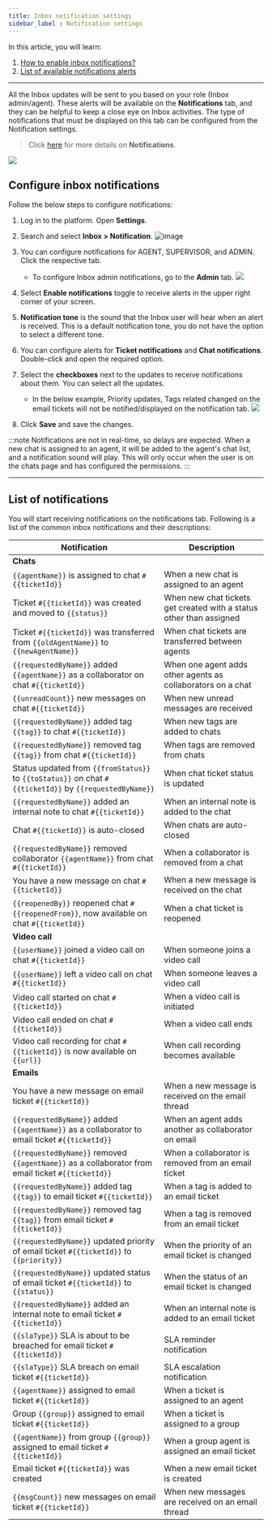 ```yaml
---
title: Inbox notification settings 
sidebar_label : Notification settings 
---
```


In this article, you will learn: 
1. [How to enable inbox notifications?](#configure-inbox-notifications)
2. [List of available notifications alerts](#list-of-notifications)

------
All the Inbox updates will be sent to you based on your role (Inbox admin/agent). These alerts will be available on the **Notifications** tab, and they can be helpful to keep a close eye on Inbox activities. The type of notifications that must be displayed on this tab can be configured from the Notification settings.     

> Click [here](https://docs.yellow.ai/docs/platform_concepts/inbox#--3-inbox-notifications) for more details on **Notifications**. 

![](https://i.imgur.com/5jrkOpD.png)


## Configure inbox notifications 

Follow the below steps to configure notifications: 

1. Log in to the platform. Open **Settings**. 
2. Search and select **Inbox > Notification**. 
    ![image](https://imgur.com/c2rYNso.png)

3. You can configure notifications for AGENT, SUPERVISOR, and ADMIN. Click the respective tab. 
    - To configure Inbox admin notifications, go to the **Admin** tab. 
    ![](https://i.imgur.com/wmJnvfB.png)

4. Select **Enable notifications** toggle to receive alerts in the upper right corner of your screen.
5. **Notification tone** is the sound that the Inbox user will hear when an alert is received. This is a default notification tone, you do not have the option to select a different tone.  
6. You can configure alerts for **Ticket notifications** and **Chat notifications**. Double-click and open the required option. 
7. Select the **checkboxes** next to the updates to receive notifications about them. You can select all the updates.
    - In the below example, Priority updates, Tags related changed on the email tickets will not be notified/displayed on the notification tab. 
    ![](https://i.imgur.com/QBuPeKH.png)

8. Click **Save** and save the changes.    

:::note
Notifications are not in real-time, so delays are expected. When a new chat is assigned to an agent, it will be added to the agent's chat list, and a notification sound will play. This will only occur when the user is on the chats page and has configured the permissions.
:::


-------------


## List of notifications 

You will start receiving notifications on the notifications tab. Following is a list of the common inbox notifications and their descriptions: 


| Notification                                                                                         | Description                                                                 |
|------------------------------------------------------------------------------------------------------|-----------------------------------------------------------------------------|
| **Chats**                                                                                            |                                                                             |
| ``{{agentName}}`` is assigned to chat ``#{{ticketId}}``                                              | When a new chat is assigned to an agent                                    |
| Ticket ``#{{ticketId}}`` was created and moved to ``{{status}}``                                     | When new chat tickets get created with a status other than assigned        |
| Ticket ``#{{ticketId}}`` was transferred from ``{{oldAgentName}}`` to ``{{newAgentName}}``           | When chat tickets are transferred between agents                           |
| ``{{requestedByName}}`` added ``{{agentName}}`` as a collaborator on chat ``#{{ticketId}}``          | When one agent adds other agents as collaborators on a chat                |
| ``{{unreadCount}}`` new messages on chat ``#{{ticketId}}``                                           | When new unread messages are received                                      |
| ``{{requestedByName}}`` added tag ``{{tag}}`` to chat ``#{{ticketId}}``                              | When new tags are added to chats                                           |
| ``{{requestedByName}}`` removed tag ``{{tag}}`` from chat ``#{{ticketId}}``                          | When tags are removed from chats                                           |
| Status updated from ``{{fromStatus}}`` to ``{{toStatus}}`` on chat ``#{{ticketId}}`` by ``{{requestedByName}}`` | When chat ticket status is updated                                  |
| ``{{requestedByName}}`` added an internal note to chat ``#{{ticketId}}``                             | When an internal note is added to the chat                                 |
| Chat ``#{{ticketId}}`` is auto-closed                                                                 | When chats are auto-closed                                                 |
| ``{{requestedByName}}`` removed collaborator ``{{agentName}}`` from chat ``#{{ticketId}}``           | When a collaborator is removed from a chat                                 |
| You have a new message on chat ``#{{ticketId}}``                                                     | When a new message is received on the chat                                 |
| ``{{reopenedBy}}`` reopened chat ``#{{reopenedFrom}}``, now available on chat ``#{{ticketId}}``      | When a chat ticket is reopened                                             |
| **Video call**                                                                                       |                                                                             |
| ``{{userName}}`` joined a video call on chat ``#{{ticketId}}``                                       | When someone joins a video call                                            |
| ``{{userName}}`` left a video call on chat ``#{{ticketId}}``                                         | When someone leaves a video call                                           |
| Video call started on chat ``#{{ticketId}}``                                                         | When a video call is initiated                                             |
| Video call ended on chat ``#{{ticketId}}``                                                           | When a video call ends                                                     |
| Video call recording for chat ``#{{ticketId}}`` is now available on ``{{url}}``                      | When call recording becomes available                                      |
| **Emails**                                                                                           |                                                                             |
| You have a new message on email ticket ``#{{ticketId}}``                                             | When a new message is received on the email thread                         |
| ``{{requestedByName}}`` added ``{{agentName}}`` as a collaborator to email ticket ``#{{ticketId}}``  | When an agent adds another as collaborator on email                        |
| ``{{requestedByName}}`` removed ``{{agentName}}`` as a collaborator from email ticket ``#{{ticketId}}`` | When a collaborator is removed from an email ticket                    |
| ``{{requestedByName}}`` added tag ``{{tag}}`` to email ticket ``#{{ticketId}}``                      | When a tag is added to an email ticket                                     |
| ``{{requestedByName}}`` removed tag ``{{tag}}`` from email ticket ``#{{ticketId}}``                  | When a tag is removed from an email ticket                                 |
| ``{{requestedByName}}`` updated priority of email ticket ``#{{ticketId}}`` to ``{{priority}}``       | When the priority of an email ticket is changed                            |
| ``{{requestedByName}}`` updated status of email ticket ``#{{ticketId}}`` to ``{{status}}``           | When the status of an email ticket is changed                              |
| ``{{requestedByName}}`` added an internal note to email ticket ``#{{ticketId}}``                     | When an internal note is added to an email ticket                          |
| ``{{slaType}}`` SLA is about to be breached for email ticket ``#{{ticketId}}``                       | SLA reminder notification                                                  |
| ``{{slaType}}`` SLA breach on email ticket ``#{{ticketId}}``                                         | SLA escalation notification                                                |
| ``{{agentName}}`` assigned to email ticket ``#{{ticketId}}``                                         | When a ticket is assigned to an agent                                      |
| Group ``{{group}}`` assigned to email ticket ``#{{ticketId}}``                                       | When a ticket is assigned to a group                                       |
| ``{{agentName}}`` from group ``{{group}}`` assigned to email ticket ``#{{ticketId}}``                | When a group agent is assigned an email ticket                             |
| Email ticket ``#{{ticketId}}`` was created                                                           | When a new email ticket is created                                         |
| ``{{msgCount}}`` new messages on email ticket ``#{{ticketId}}``                                      | When new messages are received on an email thread                          |

